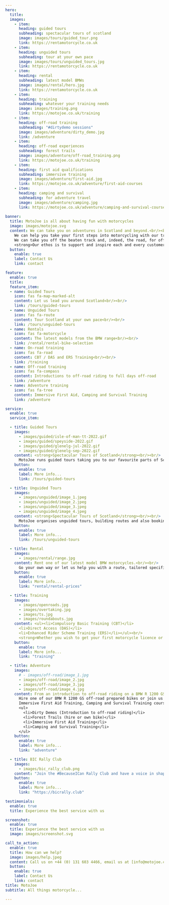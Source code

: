 ```yaml
---
hero:
  title: 
  images: 
    - item:
      heading: guided tours
      subheading: spectacular tours of scotland
      image: images/tours/guided_tour.png
      link: https://rentamotorcycle.co.uk
    - item:
      heading: unguided tours
      subheading: tour at your own pace
      image: images/tours/unguided_tours.jpg
      link: https://rentamotorcycle.co.uk
    - item:
      heading: rental
      subheading: latest model BMWs
      image: images/rental/hero.jpg
      link: https://rentamotorcycle.co.uk
    - item:
      heading: training
      subheading: whatever your training needs
      image: images/training.png
      link: https://motojoe.co.uk/training
    - item:
      heading: off-road training
      subheading: "#dirtydemo sessions"
      image: images/adventure/dirty_demo.jpg
      link: /adventure
    - item:
      heading: off-road experiences
      subheading: forest trails
      image: images/adventure/off-road_training.png
      link: https://motojoe.co.uk/training
    - item:
      heading: first aid qualifications
      subheading: immersive training
      image: images/adventure/first-aid.jpg
      link: https://motojoe.co.uk/adventure/first-aid-courses
    - item:
      heading: camping and survival
      subheading: for adventure travel 
      image: images/adventure/camping.jpg
      link: https://motojoe.co.uk/adventure/camping-and-survival-courses
    
banner:
  title: MotoJoe is all about having fun with motorcycles
  image: images/motojoe.svg
  content: We can take you on adventures in Scotland and beyond.<br/><br/> 
    We can help you take your first steps into motorcycling with our training.<br/><br/>
    We can take you off the beaten track and, indeed, the road, for off-road experiences.<br/><br/>
    <strong>Our ethos is to support and inspire each and every customer.</strong><br/><br/>From helping you gain the skills and experience to get the most out of your time on a motorcycle to sharing our passion and enthusiasm for touring Scotland by motorcycle.
  button:
    enable: true
    label: Contact Us
    link: contact

feature:
  enable: true
  title: 
  feature_item:
  - name: Guided Tours
    icon: fas fa-map-marked-alt
    content: Let us lead you around Scotland<br/><br/>
    link: /tours/guided-tours
  - name: Unguided Tours
    icon: fas fa-route
    content: Tour Scotland at your own pace<br/><br/>
    link: /tours/unguided-tours
  - name: Rentals
    icon: fas fa-motorcycle
    content: The latest models from the BMW range<br/><br/>
    link: /rental/rental-bike-selection
  - name: On-road training
    icon: fas fa-road
    content: CBT / DAS and ERS Training<br/><br/>
    link: /training
  - name: Off-road training
    icon: fas fa-compass
    content: Introductions to off-road riding to full days off-road
    link: /adventure
  - name: Adventure training
    icon: fas fa-tree
    content: Immersive First Aid, Camping and Survival Training
    link: /adventure

service:
  enable: true
  service_item:

  - title: Guided Tours
    images:
      - images/guided/isle-of-man-tt-2022.gif
      - images/guided/speyside-2022.gif
      - images/guided/glenelg-jul-2022.gif
      - images/guided/glenelg-sep-2022.gif
    content: <strong>Spectacular Tours of Scotland</strong><br/><br/>
      MotoJoe runs guided tours taking you to our favourite parts of Scotland and, occasionally, beyond.
    button:
      enable: true
      label: More info...
      link: /tours/guided-tours

  - title: Unguided Tours
    images:
      - images/unguided/image_1.jpeg
      - images/unguided/image_2.jpeg
      - images/unguided/image_3.jpeg
      - images/unguided/image_4.jpeg
    content: <strong>Spectacular Tours of Scotland</strong><br/><br/>
      MotoJoe organises unguided tours, building routes and also booking accommodation, if required, tailoring a trip to your specific requirements.
    button:
      enable: true
      label: More info...
      link: /tours/unguided-tours

  - title: Rental
    images:
      - images/rental/range.jpg
    content: Rent one of our latest model BMW motorcycles.<br/><br/>
      Go your own way or let us help you with a route, tailored specifically to your needs.
    button:
      enable: true
      label: More info...
      link: "rental/rental-prices"

  - title: Training
    images:
      - images/openroads.jpg
      - images/overtaking.jpg
      - images/ts.jpg
      - images/roundabouts.jpg
    content: <ul><li>Compulsory Basic Training (CBT)</li>
      <li>Direct Access (DAS)</li>
      <li>Enhanced Rider Scheme Training (ERS)</li></ul><br/>
      <strong>Whether you wish to get your first motorcycle licence or improve your skills, we can help.</strong>
    button:
      enable: true
      label: More info...
      link: "training"

  - title: Adventure
    images:
      # - images/off-road/image_1.jpg
      - images/off-road/image_2.jpg
      - images/off-road/image_3.jpg
      - images/off-road/image_4.jpg
    content: From an introduction to off-road riding on a BMW R 1200 GS to full days off-road and organised trips.<br/><br/>
      Hire one of our BMW R 1200 GS off-road prepared bikes or join us on your own bike on one of our Forest Trail days.<br/><br/>
      Immersive First Aid Training, Camping and Survival Training courses for your next Travel Adventure.
      <ul>
        <li>Dirty Demos (Introduction to off-road riding)</li>
        <li>Forest Trails (hire or own bike)</li>
        <li>Immersive First Aid Training</li>
        <li>Camping and Survival Training</li>
      </ul>
    button:
      enable: true
      label: More info...
      link: "adventure"

  - title: BIC Rally Club
    images:
      - images/bic_rally_club.png
    content: "Join the #BecauseICan Rally Club and have a voice in shaping off-road riding in Scotland."
    button:
      enable: true
      label: More info...
      link: "https://bicrally.club"

testimonials:
  enable: true
  title: Experience the best service with us

screenshot:
  enable: true
  title: Experience the best service with us
  image: images/screenshot.svg

call_to_action:
  enable: true
  title: How can we help?
  image: images/help.jpeg
  content: Call us on +44 (0) 131 603 4466, email us at [info@motojoe.co.uk](mailto:info@motojoe.co.uk) or click on the button below.
  button:
    enable: true
    label: Contact Us
    link: contact
title: MotoJoe
subtitle: All things motorcycle...

---
```

